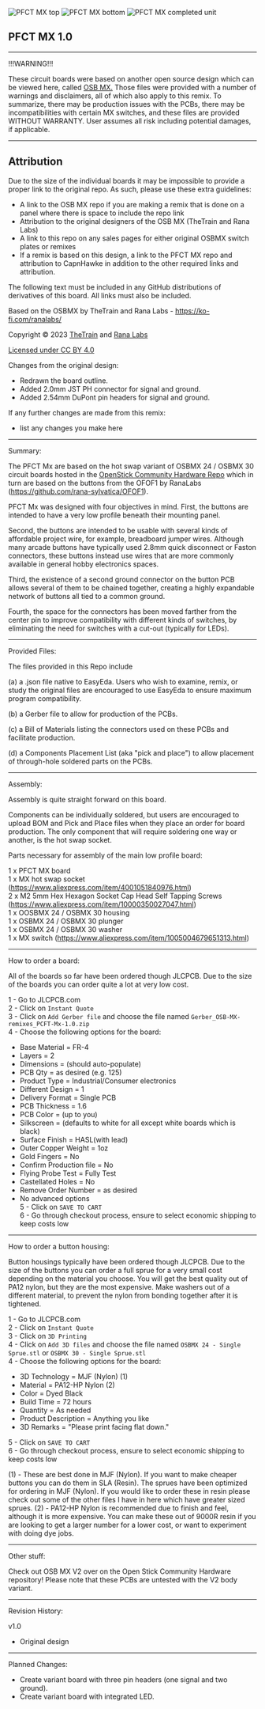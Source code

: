 ![PFCT MX top](https://github.com/CapnHawke/Game-Controller-Parts/tree/main/Button%20mods/Images/PFCT%20MX%20top.png)
![PFCT MX bottom](https://github.com/CapnHawke/Game-Controller-Parts/tree/main/Button%20mods/Images/PFCT%20MX%20bottom.png)
![PFCT MX completed unit](https://github.com/CapnHawke/Game-Controller-Parts/tree/main/Button%20mods/Images/completed%20unit.png)

## PFCT MX 1.0
---


!!!WARNING!!!

These circuit boards were based on another open source design which can be viewed here, called [OSB MX.](https://github.com/OpenStickCommunity/Hardware/blob/main/3D%20Prints/OSBMX%20v2/Legacy%20-%20OSBMX%20v1/README.md) Those files were provided with a number of warnings and disclaimers, all of which also apply to this remix. To summarize, there may be production issues with the PCBs, there may be incompatibilities with certain MX switches, and these files are provided WITHOUT WARRANTY. User assumes all risk including potential damages, if applicable.

---

## Attribution

Due to the size of the individual boards it may be impossible to provide a proper link to the original repo.  As such, please use these extra guidelines:

- A link to the OSB MX repo if you are making a remix that is done on a panel where there is space to include the repo link
- Attribution to the original designers of the OSB MX (TheTrain and Rana Labs)
- A link to this repo on any sales pages for either original OSBMX switch plates or remixes
- If a remix is based on this design, a link to the PFCT MX repo and attribution to CapnHawke in addition to the other required links and attribution.

The following text must be included in any GitHub distributions of derivatives of this board. All links must also be included.

Based on the OSBMX by TheTrain and Rana Labs - https://ko-fi.com/ranalabs/

Copyright © 2023 [TheTrain](https://github.com/TheTrainGoes) and [Rana Labs](https://ko-fi.com/ranalabs/)

[Licensed under CC BY 4.0](https://creativecommons.org/licenses/by/4.0/)

Changes from the original design:
  - Redrawn the board outline. 
  - Added 2.0mm JST PH connector for signal and ground.
  - Added 2.54mm DuPont pin headers for signal and ground.

If any further changes are made from this remix:
  - list any changes you make here

---

Summary:

The PFCT Mx are based on the hot swap variant of OSBMX 24 / OSBMX 30 circuit boards hosted in the [OpenStick Community Hardware Repo](https://github.com/OpenStickCommunity/Hardware/blob/main/) which in turn are based on the buttons from the OFOF1 by RanaLabs (https://github.com/rana-sylvatica/OFOF1).

PFCT Mx was designed with four objectives in mind. First, the buttons are intended to have a very low profile beneath their mounting panel. 

Second, the buttons are intended to be usable with several kinds of affordable project wire, for example, breadboard jumper wires. Although many arcade buttons have typically used 2.8mm quick disconnect or Faston connectors, these buttons instead use wires that are more commonly available in general hobby electronics spaces. 

Third, the existence of a second ground connector on the button PCB allows several of them to be chained together, creating a highly expandable network of buttons all tied to a common ground. 

Fourth, the space for the connectors has been moved farther from the center pin to improve compatibility with different kinds of switches, by eliminating the need for switches with a cut-out (typically for LEDs).

---

Provided Files: 

The files provided in this Repo include 

(a) a .json file native to EasyEda. Users who wish to examine, remix, or study the original files are encouraged to use EasyEda to ensure maximum program compatibility. 

(b) a Gerber file to allow for production of the PCBs.

(c) a Bill of Materials listing the connectors used on these PCBs and facilitate production.

(d) a Components Placement List (aka "pick and place") to allow placement of through-hole soldered parts on the PCBs.

--- 

Assembly:

Assembly is quite straight forward on this board.  

Components can be individually soldered, but users are encouraged to upload BOM and Pick and Place files when they place an order for board production. The only component that will require soldering one way or another, is the hot swap socket. 

Parts necessary for assembly of the main low profile board:

1 x PFCT MX board<br/>
1 x MX hot swap socket (https://www.aliexpress.com/item/4001051840976.html)<br/>
2 x M2 5mm Hex Hexagon Socket Cap Head Self Tapping Screws (https://www.aliexpress.com/item/10000350027047.html)<br/>
1 x OOSBMX 24 / OSBMX 30 housing<br/>
1 x OSBMX 24 / OSBMX 30 plunger<br/>
1 x OSBMX 24 / OSBMX 30 washer<br/>
1 x MX switch (https://www.aliexpress.com/item/1005004679651313.html)<br/>

---

How to order a board:

All of the boards so far have been ordered though JLCPCB.  Due to the size of the boards you can order quite a lot at very low cost.  

1 - Go to JLCPCB.com<br/>
2 - Click on `Instant Quote`<br/>
3 - Click on `Add Gerber file` and choose the file named `Gerber_OSB-MX-remixes_PCFT-Mx-1.0.zip`<br/>
4 - Choose the following options for the board:<br/>
- Base Material = FR-4<br/>
- Layers = 2<br/>
- Dimensions = (should auto-populate)<br/>
- PCB Qty = as desired (e.g. 125) <br/>
- Product Type = Industrial/Consumer electronics<br/>
- Different Design = 1<br/>
- Delivery Format = Single PCB<br/>
- PCB Thickness = 1.6<br/>
- PCB Color = (up to you)<br/>
- Silkscreen = (defaults to white for all except white boards which is black)<br/>
- Surface Finish = HASL(with lead)<br/>
- Outer Copper Weight = 1oz<br/>
- Gold Fingers = No<br/>
- Confirm Production file = No<br/>
- Flying Probe Test = Fully Test<br/>
-  Castellated Holes = No<br/>
- Remove Order Number = as desired<br/>
- No advanced options<br/>
5 - Click on `SAVE TO CART`<br/>
6 - Go through checkout process, ensure to select economic shipping to keep costs low


---

How to order a button housing:

Button housings typically have been ordered though JLCPCB.  Due to the size of the buttons you can order a full sprue for a very small cost depending on the material you choose.  You will get the best quality out of PA12 nylon, but they are the most expensive.  Make washers out of a different material, to prevent the nylon from bonding together after it is tightened.

1 - Go to JLCPCB.com<br/>
2 - Click on `Instant Quote`<br/>
3 - Click on `3D Printing` <br/>
4 - Click on `Add 3D files` and choose the file named `OSBMX 24 - Single Sprue.stl` or `OSBMX 30 - Single Sprue.stl`<br/>
4 - Choose the following options for the board:<br/>
- 3D Technology = MJF (Nylon) (1)<br/>
- Material = PA12-HP Nylon (2)<br/>
- Color = Dyed Black<br/>
- Build Time = 72 hours<br/>
- Quantity = As needed<br/>
- Product Description = Anything you like<br/>
- 3D Remarks = "Please print facing flat down."<br/>

5 - Click on `SAVE TO CART`<br/>
6 - Go through checkout process, ensure to select economic shipping to keep costs low

(1) - These are best done in MJF (Nylon).  If you want to make cheaper buttons you can do them in SLA (Resin).  The sprues have been optimized for ordering in MJF (Nylon).  If you would like to order these in resin please check out some of the other files I have in here which have greater sized sprues.
(2) - PA12-HP Nylon is recommended due to finish and feel, although it is more expensive.  You can make these out of 9000R resin if you are looking to get a larger number for a lower cost, or want to experiment with doing dye jobs.
     
---

Other stuff:

Check out OSB MX V2 over on the Open Stick Community Hardware repository! Please note that these PCBs are untested with the V2 body variant. 

---

Revision History:

v1.0
- Original design

--- 

Planned Changes:

- Create variant board with three pin headers (one signal and two ground).
- Create variant board with integrated LED.
